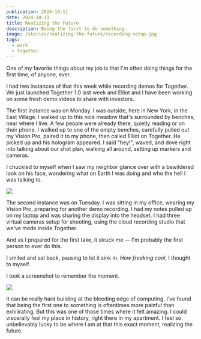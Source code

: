 ```yaml
---
publication: 2024-10-11
date: 2024-10-11
title: Realizing the Future
description: Being the first to do something.
image: /stories/realizing-the-future/recording-setup.jpg
tags:
  - work
  - together
---
```


One of my favorite things about my job is that I'm often doing things for the first time, of anyone, ever.

I had two instances of that this week while recording demos for Together. We just launched Together 1.0 last week and Elliot and I have been working on some fresh demo videos to share with investors.

The first instance was on Monday. I was outside, here in New York, in the East Village. I walked up to this nice meadow that's surrounded by benches, near where I live. A few people were already there, quietly reading or on their phone. I walked up to one of the empty benches, carefully pulled out my Vision Pro, paired it to my phone, then called Elliot on Together. He picked up and his hologram appeared. I said "hey!", waved, and dove right into talking about our shot plan, walking all around, setting up markers and cameras.

I chuckled to myself when I saw my neighbor glance over with a bewildered look on his face, wondering what on Earth I was doing and who the hell I was talking to.

<Image
  src="/stories/realizing-the-future/outside-recording.jpg"
  caption="A screengrab from our recording session outside. Elliot's on the left setting up virtual cameras, my unknowing neighbor sitting on the bench."
/>

The second instance was on Tuesday. I was sitting in my office, wearing my Vision Pro, preparing for another demo recording. I had my notes pulled up on my laptop and was sharing the display into the headset. I had three virtual cameras setup for shooting, using the cloud recording studio that we've made inside Together.

And as I prepared for the first take, it struck me — I'm probably the first person to ever do this.

I smiled and sat back, pausing to let it sink in. _How freaking cool_, I thought to myself.

I took a screenshot to remember the moment.

<Image
  src="/stories/realizing-the-future/recording-setup.jpg"
  caption="My mixed reality recording studio in Together 1.0."
/>

It can be really hard building at the bleeding edge of computing. I've found that being the first one to something is oftentimes more painful than exhilirating. But this was one of those times where it felt amazing. I could viscerally feel my place in history, right there in my apartment. I feel so unbelievably lucky to be where I am at that this exact moment, realizing the future.
